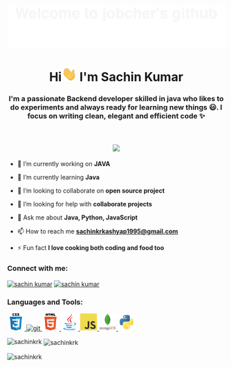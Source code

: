 ![MasterHead](https://github.com/BEPb/BEPb/raw/main/assets/Bottom_up.svg)



<h1 align="center">Hi<img src="https://raw.githubusercontent.com/ABSphreak/ABSphreak/master/gifs/Hi.gif" width="35"> I'm Sachin Kumar</h1>
<h3 align="center">I'm a passionate Backend developer skilled in java who likes to do experiments and always ready for learning new things 😃. I focus on writing clean, elegant and efficient code ✨</h3>

<br/>

<h3 align="center" color:"red">
     <a href="https://github.com/Abhisek753/readme-typing-svg">
          <img src="https://readme-typing-svg.demolab.com/?lines=hi! My self Sachin Kumar 🏽; I am a Backend%20developer 🏻‍💻; interested in Coding 🏃‍♂️♂️;Curious%20to%20learn%20new%20things !&font=Fira%20Code&center=true&width=440&height=45&color=#37bcf7&vCenter=true&size=22&pause=1000"></a>
      </h3>
<!-- <br/> -->
<!-- <img src="https://www.lambdatest.com/resources/images/ezgif.com-gif-maker-16.gif" height="200px" width="300" align="right" alt="animation"/> -->

<!-- <br/> -->

- 🔭 I’m currently working on **JAVA**

- 🌱 I’m currently learning **Java**

- 👯 I’m looking to collaborate on **open source project**

- 🤝 I’m looking for help with **collaborate projects**

- 💬 Ask me about **Java, Python, JavaScript**

- 📫 How to reach me **sachinkrkashyap1995@gmail.com**

- ⚡ Fun fact **I love cooking both coding and food too**

<h3 align="left">Connect with me:</h3>
<p align="left">
<a href="https://codepen.io/sachin kumar" target="blank"><img align="center" src="https://raw.githubusercontent.com/rahuldkjain/github-profile-readme-generator/master/src/images/icons/Social/codepen.svg" alt="sachin kumar" height="30" width="40" /></a>
<a href="https://linkedin.com/in/sachin kumar" target="blank"><img align="center" src="https://raw.githubusercontent.com/rahuldkjain/github-profile-readme-generator/master/src/images/icons/Social/linked-in-alt.svg" alt="sachin kumar" height="30" width="40" /></a>
</p>

<h3 align="left">Languages and Tools:</h3>
<p align="left"> <a href="https://www.w3schools.com/css/" target="_blank" rel="noreferrer"> <img src="https://raw.githubusercontent.com/devicons/devicon/master/icons/css3/css3-original-wordmark.svg" alt="css3" width="40" height="40"/> </a> <a href="https://git-scm.com/" target="_blank" rel="noreferrer"> <img src="https://www.vectorlogo.zone/logos/git-scm/git-scm-icon.svg" alt="git" width="40" height="40"/> </a> <a href="https://www.w3.org/html/" target="_blank" rel="noreferrer"> <img src="https://raw.githubusercontent.com/devicons/devicon/master/icons/html5/html5-original-wordmark.svg" alt="html5" width="40" height="40"/> </a> <a href="https://www.java.com" target="_blank" rel="noreferrer"> <img src="https://raw.githubusercontent.com/devicons/devicon/master/icons/java/java-original.svg" alt="java" width="40" height="40"/> </a> <a href="https://developer.mozilla.org/en-US/docs/Web/JavaScript" target="_blank" rel="noreferrer"> <img src="https://raw.githubusercontent.com/devicons/devicon/master/icons/javascript/javascript-original.svg" alt="javascript" width="40" height="40"/> </a> <a href="https://www.mongodb.com/" target="_blank" rel="noreferrer"> <img src="https://raw.githubusercontent.com/devicons/devicon/master/icons/mongodb/mongodb-original-wordmark.svg" alt="mongodb" width="40" height="40"/> </a> <a href="https://www.python.org" target="_blank" rel="noreferrer"> <img src="https://raw.githubusercontent.com/devicons/devicon/master/icons/python/python-original.svg" alt="python" width="40" height="40"/> </a> </p>

<p><img align="left" src="https://github-readme-stats.vercel.app/api/top-langs?username=sachinkrk&show_icons=true&locale=en&layout=compact" alt="sachinkrk" /></p>

<p>&nbsp;<img align="center" src="https://github-readme-stats.vercel.app/api?username=sachinkrk&show_icons=true&locale=en" alt="sachinkrk" /></p>

<p><img align="center" src="https://github-readme-streak-stats.herokuapp.com/?user=sachinkrk&" alt="sachinkrk" /></p>
